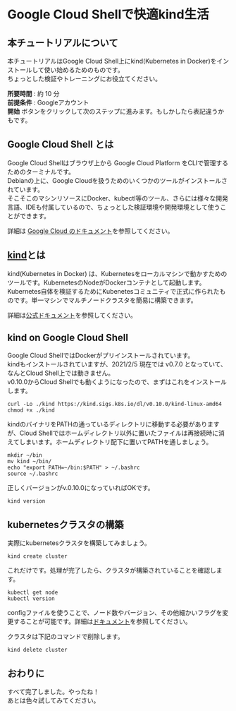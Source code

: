 # Google Cloud Shellで快適kind生活
## 本チュートリアルについて

本チュートリアルはGoogle Cloud Shell上にkind(Kubernetes in Docker)をインストールして使い始めるためのものです。  
ちょっとした検証やトレーニングにお役立てください。

**所要時間** : 約 10 分  
**前提条件** : Googleアカウント  
**開始** ボタンをクリックして次のステップに進みます。もしかしたら表記違うかもです。

## Google Cloud Shell とは

Google Cloud Shellはブラウザ上から Google Cloud Platform をCLIで管理するためのターミナルです。  
Debianの上に、Google Cloudを扱うためのいくつかのツールがインストールされています。  
そこそこのマシンリソースにDocker、kubectl等のツール、さらには様々な開発言語、IDEも付属しているので、ちょっとした検証環境や開発環境として使うことができます。

詳細は [Google Cloud のドキュメント](https://cloud.google.com/shell/?hl=ja)を参照してください。

## [kind](https://kind.sigs.k8s.io/)とは

kind(Kubernetes in Docker) は、Kubernetesをローカルマシンで動かすためのツールです。KubernetesのNodeがDockerコンテナとして起動します。  
Kubernetes自体を検証するためにKubenetesコミュニティで正式に作られたものです。単一マシンでマルチノードクラスタを簡易に構築できます。

詳細は[公式ドキュメント](https://cloud.google.com/shell/?hl=ja)を参照してください。

## kind on Google Cloud Shell

Google Cloud ShellではDockerがプリインストールされています。  
kindもインストールされていますが、2021/2/5 現在では v0.7.0 となっていて、なんとCloud Shell上では動きません。  
v0.10.0からCloud Shellでも動くようになったので、まずはこれをインストールします。

```
curl -Lo ./kind https://kind.sigs.k8s.io/dl/v0.10.0/kind-linux-amd64
chmod +x ./kind
```

kindのバイナリをPATHの通っているディレクトリに移動する必要がありますが、Cloud Shellではホームディレクトリ以外に置いたファイルは再接続時に消えてしまいます。ホームディレクトリ配下に置いてPATHを通しましょう。

```
mkdir ~/bin
mv kind ~/bin/
echo "export PATH=~/bin:$PATH" > ~/.bashrc
source ~/.bashrc
```

正しくバージョンがv.0.10.0になっていればOKです。

```
kind version
```

## kubernetesクラスタの構築

実際にkubernetesクラスタを構築してみましょう。

```
kind create cluster
```

これだけです。処理が完了したら、クラスタが構築されていることを確認します。

```
kubectl get node
kubectl version
```

configファイルを使うことで、ノード数やバージョン、その他細かいフラグを変更することが可能です。詳細は[ドキュメント](https://kind.sigs.k8s.io/docs/user/configuration/)を参照してください。

クラスタは下記のコマンドで削除します。

```
kind delete cluster
```

## おわりに

<walkthrough-conclusion-trophy></walkthrough-conclusion-trophy>

すべて完了しました。やったね！  
あとは色々試してみてください。
